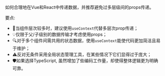 如何合理地在Vue和React中传递数据，并推荐避免过多层级间的props传递。

要点:

- 📝当组件层次较多时，建议使用`useContext`代替多层次prop传递；
- 💡仅限于父/子级别的数据传输才考虑使用props；
- 🔍对于多个组件间需共用的状态数据，使用`useContext`能使代码更加简洁且易于维护；
- ⚠️反对无条件采用全局状态管理工具，在某些情况下它们显得过于庞大；
- 🛡如果选择TypeScript, 虽然增加了些编码工作量，却使得整体逻辑更为明确可靠。
